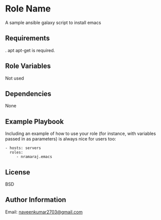 Role Name
=========

A sample ansible galaxy script to install emacs

Requirements
------------

. apt apt-get is required.

Role Variables
--------------

Not used

Dependencies
------------
None


Example Playbook
----------------

Including an example of how to use your role (for instance, with variables passed in as parameters) is always nice for users too:

    - hosts: servers
      roles:
         - nramaraj.emacs

License
-------

BSD

Author Information
------------------

Email: naveenkumar2703@gmail.com
